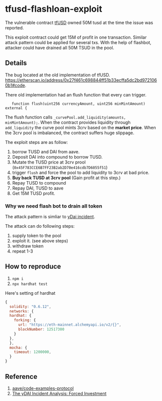 # tfusd-flashloan-exploit

The vulnerable contract [tfUSD](https://etherscan.io/address/0xa1e72267084192Db7387c8CC1328fadE470e4149) owned 50M tusd at the time the issue was reported.


This exploit contract could get 15M of profit in one transaction.
Similar attack pattern could be applied for several txs. With the help of flashbot, attacker could have drained all 50M TSUD in the pool. 


## Details
The bug located at the old implementation of tfUSD. https://etherscan.io/address/0x27f461c698844ff51b33ecffa5dc2bd9721060b1#code.

There old implementation had an flush function that every can trigger.
```solidity
   function flush(uint256 currencyAmount, uint256 minMintAmount) external {
```
The flush function calls `_curvePool.add_liquidity(amounts, minMintAmount);`. When the contract provides liquidity through `add_liquidity` the curve pool mints 3crv based on the **market price**. When the 3crv pool is imbalanced, the contract suffers huge slippage.  

The exploit steps are as follow:
1. borrow TUSD and DAI from aave.
2. Deposit DAI into compound to borrow TUSD.
3. Mutate the TUSD price at 3crv prool (`0x45F783CCE6B7FF23B2ab2D70e416cdb7D6055f51`)
4. trigger `flush` and force the pool to add liquidity to 3crv at bad price.
5. **Buy back TUSD at 3crv pool** (Gain profit at this step.)
6. Repay TUSD to compound
7. Repay DAI, TUSD to aave
8. Get 15M TUSD profit.

### Why we need flash bot to drain all token

The attack pattern is simliar to [yDai incident](https://peckshield.medium.com/the-ydai-incident-analysis-forced-investment-2b8ac6058eb5).

The attack can do following steps:
1. supply token to the pool
2. exploit it. (see above steps)
3. withdraw token
4. repeat 1-3

## How to reproduce
1. `npm i`
2. `npx hardhat test`

Here's setting of hardhat
```js
{
  solidity: "0.6.12",
  networks: {
  hardhat: {
    forking: {
      url: "https://eth-mainnet.alchemyapi.io/v2/{}",
      blockNumber: 12517300
    }
  },
  }, 
  mocha: {
    timeout: 1200000,
  }
}
```

## Reference

1. [aave/code-examples-protocol](https://github.com/aave/code-examples-protocol)
2. [The yDAI Incident Analysis: Forced Investment](https://peckshield.medium.com/the-ydai-incident-analysis-forced-investment-2b8ac6058eb5)
